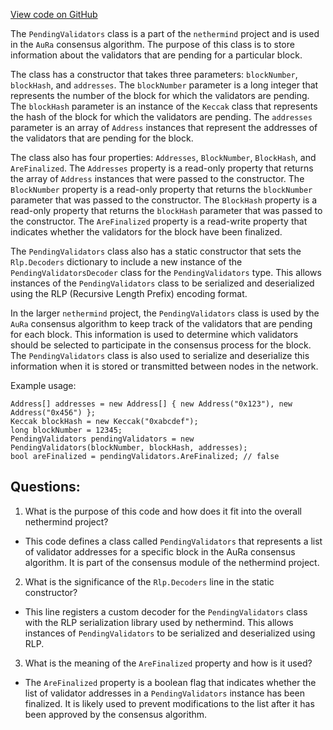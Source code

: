 [View code on GitHub](https://github.com/nethermindeth/nethermind/Nethermind.Consensus.AuRa/Validators/PendingValidators.cs)

The `PendingValidators` class is a part of the `nethermind` project and is used in the `AuRa` consensus algorithm. The purpose of this class is to store information about the validators that are pending for a particular block. 

The class has a constructor that takes three parameters: `blockNumber`, `blockHash`, and `addresses`. The `blockNumber` parameter is a long integer that represents the number of the block for which the validators are pending. The `blockHash` parameter is an instance of the `Keccak` class that represents the hash of the block for which the validators are pending. The `addresses` parameter is an array of `Address` instances that represent the addresses of the validators that are pending for the block.

The class also has four properties: `Addresses`, `BlockNumber`, `BlockHash`, and `AreFinalized`. The `Addresses` property is a read-only property that returns the array of `Address` instances that were passed to the constructor. The `BlockNumber` property is a read-only property that returns the `blockNumber` parameter that was passed to the constructor. The `BlockHash` property is a read-only property that returns the `blockHash` parameter that was passed to the constructor. The `AreFinalized` property is a read-write property that indicates whether the validators for the block have been finalized.

The `PendingValidators` class also has a static constructor that sets the `Rlp.Decoders` dictionary to include a new instance of the `PendingValidatorsDecoder` class for the `PendingValidators` type. This allows instances of the `PendingValidators` class to be serialized and deserialized using the RLP (Recursive Length Prefix) encoding format.

In the larger `nethermind` project, the `PendingValidators` class is used by the `AuRa` consensus algorithm to keep track of the validators that are pending for each block. This information is used to determine which validators should be selected to participate in the consensus process for the block. The `PendingValidators` class is also used to serialize and deserialize this information when it is stored or transmitted between nodes in the network. 

Example usage:

```
Address[] addresses = new Address[] { new Address("0x123"), new Address("0x456") };
Keccak blockHash = new Keccak("0xabcdef");
long blockNumber = 12345;
PendingValidators pendingValidators = new PendingValidators(blockNumber, blockHash, addresses);
bool areFinalized = pendingValidators.AreFinalized; // false
```
## Questions: 
 1. What is the purpose of this code and how does it fit into the overall nethermind project?
- This code defines a class called `PendingValidators` that represents a list of validator addresses for a specific block in the AuRa consensus algorithm. It is part of the consensus module of the nethermind project.

2. What is the significance of the `Rlp.Decoders` line in the static constructor?
- This line registers a custom decoder for the `PendingValidators` class with the RLP serialization library used by nethermind. This allows instances of `PendingValidators` to be serialized and deserialized using RLP.

3. What is the meaning of the `AreFinalized` property and how is it used?
- The `AreFinalized` property is a boolean flag that indicates whether the list of validator addresses in a `PendingValidators` instance has been finalized. It is likely used to prevent modifications to the list after it has been approved by the consensus algorithm.